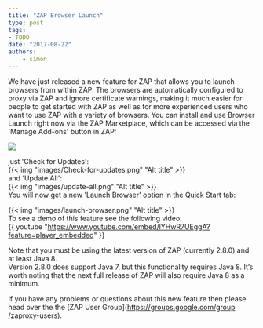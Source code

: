 ```yaml
---
title: "ZAP Browser Launch"
type: post
tags:
- TODO
date: "2017-08-22"
authors:
    - simon
---
```

We have just released a new feature for ZAP that allows you to launch browsers from within ZAP. The browsers are automatically configured to
proxy via ZAP and ignore certificate warnings, making it much easier for people to get started with ZAP as well as for more experienced users
who want to use ZAP with a variety of browsers. You can install and use Browser Launch right now via the ZAP Marketplace, which can be accessed
via the 'Manage Add-ons' button in ZAP:  
  
![](https://github.com/zaproxy/zap-extensions/wiki/images/zap-screenshot-browse-addons.png)  
  
just 'Check for Updates':  
{{< img "images/Check-for-updates.png" "Alt title" >}}  
and 'Update All':  
{{< img "images/update-all.png" "Alt title" >}}  
You will now get a new 'Launch Browser' option in the Quick Start tab:  
  
{{< img "images/launch-browser.png" "Alt title" >}}  
To see a demo of this feature see the following video:  
{{ youtube "https://www.youtube.com/embed/lYHwR7UEggA?feature=player_embedded" }}  
  
Note that you must be using the latest version of ZAP (currently 2.8.0) and at least Java 8.  
Version 2.8.0 does support Java 7, but this functionality requires Java 8. It’s worth noting that the next full release of ZAP will also require
Java 8 as a minimum.  
  
If you have any problems or questions about this new feature then please head over the the [ZAP User Group](https://groups.google.com/group
/zaproxy-users).


